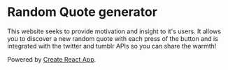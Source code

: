 # Random Quote generator

This website seeks to provide motivation and insight to it's users. It allows
you to discover a new random quote with each press of the button and is
integrated with the twitter and tumblr APIs so you can share the warmth!

Powered by [Create React App](https://github.com/facebook/create-react-app).
